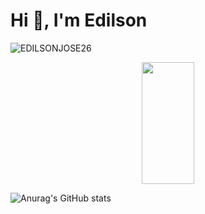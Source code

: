 <h1 align="left">Hi 👋, I'm Edilson</h1>
<p align="left"> <img src="https://komarev.com/ghpvc/?username=EDILSONJOSE26" alt="EDILSONJOSE26" /> </p>
<div align="center">  

  <img width="41%" height="195px" src="https://github-readme-stats.vercel.app/api/top-langs/?username=EDILSONJOSE26&layout=compact&hide_border=true&title_color=00bfbf&text_color=00bfbf&bg_color=0d1117" />
</div>

![Anurag's GitHub stats](https://github-readme-stats.vercel.app/api?username=EDILSONJOSE26&show_icons=true&theme=blue_navy)
